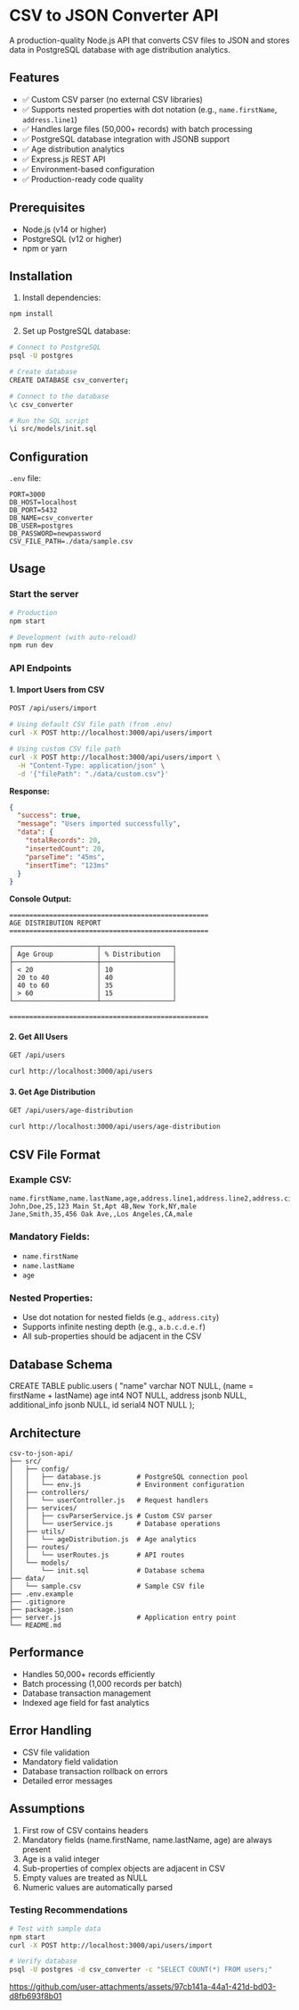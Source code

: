 # CSV to JSON Converter API

A production-quality Node.js API that converts CSV files to JSON and stores data in PostgreSQL database with age distribution analytics.

## Features

- ✅ Custom CSV parser (no external CSV libraries)
- ✅ Supports nested properties with dot notation (e.g., `name.firstName`, `address.line1`)
- ✅ Handles large files (50,000+ records) with batch processing
- ✅ PostgreSQL database integration with JSONB support
- ✅ Age distribution analytics
- ✅ Express.js REST API
- ✅ Environment-based configuration
- ✅ Production-ready code quality

## Prerequisites

- Node.js (v14 or higher)
- PostgreSQL (v12 or higher)
- npm or yarn

## Installation




1. Install dependencies:
```bash
npm install
```

2. Set up PostgreSQL database:
```bash
# Connect to PostgreSQL
psql -U postgres

# Create database
CREATE DATABASE csv_converter;

# Connect to the database
\c csv_converter

# Run the SQL script
\i src/models/init.sql
```

## Configuration

`.env` file:

```env
PORT=3000
DB_HOST=localhost
DB_PORT=5432
DB_NAME=csv_converter
DB_USER=postgres
DB_PASSWORD=newpassword
CSV_FILE_PATH=./data/sample.csv
```

## Usage

### Start the server

```bash
# Production
npm start

# Development (with auto-reload)
npm run dev
```

### API Endpoints

#### 1. Import Users from CSV
```bash
POST /api/users/import

# Using default CSV file path (from .env)
curl -X POST http://localhost:3000/api/users/import

# Using custom CSV file path
curl -X POST http://localhost:3000/api/users/import \
  -H "Content-Type: application/json" \
  -d '{"filePath": "./data/custom.csv"}'
```

**Response:**
```json
{
  "success": true,
  "message": "Users imported successfully",
  "data": {
    "totalRecords": 20,
    "insertedCount": 20,
    "parseTime": "45ms",
    "insertTime": "123ms"
  }
}
```

**Console Output:**
```
==================================================
AGE DISTRIBUTION REPORT
==================================================

┌─────────────────────┬──────────────────┐
│ Age Group           │ % Distribution   │
├─────────────────────┼──────────────────┤
│ < 20                │ 10               │
│ 20 to 40            │ 40               │
│ 40 to 60            │ 35               │
│ > 60                │ 15               │
└─────────────────────┴──────────────────┘

==================================================
```

#### 2. Get All Users
```bash
GET /api/users

curl http://localhost:3000/api/users
```

#### 3. Get Age Distribution
```bash
GET /api/users/age-distribution

curl http://localhost:3000/api/users/age-distribution
```

## CSV File Format

### Example CSV:
```csv
name.firstName,name.lastName,age,address.line1,address.line2,address.city,address.state,gender
John,Doe,25,123 Main St,Apt 4B,New York,NY,male
Jane,Smith,35,456 Oak Ave,,Los Angeles,CA,male
```

### Mandatory Fields:
- `name.firstName`
- `name.lastName`
- `age`

### Nested Properties:
- Use dot notation for nested fields (e.g., `address.city`)
- Supports infinite nesting depth (e.g., `a.b.c.d.e.f`)
- All sub-properties should be adjacent in the CSV

## Database Schema

CREATE TABLE public.users (
"name" varchar NOT NULL, (name = firstName + lastName)
age int4 NOT NULL, address
jsonb NULL,
additional_info jsonb NULL, id
serial4 NOT NULL
);


## Architecture

```
csv-to-json-api/
├── src/
│   ├── config/
│   │   ├── database.js         # PostgreSQL connection pool
│   │   └── env.js              # Environment configuration
│   ├── controllers/
│   │   └── userController.js   # Request handlers
│   ├── services/
│   │   ├── csvParserService.js # Custom CSV parser
│   │   └── userService.js      # Database operations
│   ├── utils/
│   │   └── ageDistribution.js  # Age analytics
│   ├── routes/
│   │   └── userRoutes.js       # API routes
│   └── models/
│       └── init.sql            # Database schema
├── data/
│   └── sample.csv              # Sample CSV file
├── .env.example
├── .gitignore
├── package.json
├── server.js                   # Application entry point
└── README.md
```

## Performance

- Handles 50,000+ records efficiently
- Batch processing (1,000 records per batch)
- Database transaction management
- Indexed age field for fast analytics

## Error Handling

- CSV file validation
- Mandatory field validation
- Database transaction rollback on errors
- Detailed error messages

## Assumptions

1. First row of CSV contains headers
2. Mandatory fields (name.firstName, name.lastName, age) are always present
3. Age is a valid integer
4. Sub-properties of complex objects are adjacent in CSV
5. Empty values are treated as NULL
6. Numeric values are automatically parsed


### Testing Recommendations
```bash
# Test with sample data
npm start
curl -X POST http://localhost:3000/api/users/import

# Verify database
psql -U postgres -d csv_converter -c "SELECT COUNT(*) FROM users;"
```


https://github.com/user-attachments/assets/97cb141a-44a1-421d-bd03-d8fb693f8b01



```

```
